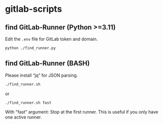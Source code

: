 # gitlab-scripts


## find GitLab-Runner (Python >=3.11)

Edit the `.env` file for GitLab token and domain.

```bash
python ./find_runner.py
```

## find GitLab-Runner (BASH)

Please install “jq” for JSON parsing.

```bash
./find_runner.sh
```

or

```bash
./find_runner.sh fast
```

With "fast" argument: Stop at the first runner. This is useful if you only have one active runner.
